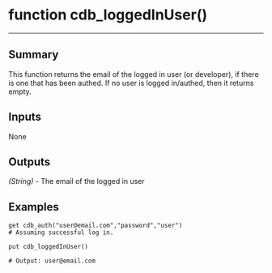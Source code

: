 # function cdb_loggedInUser()
---
## Summary
This function returns the email of the logged in user (or developer), if there is one that has been authed. If no user is logged in/authed, then it returns empty.

## Inputs
None

## Outputs
*(String)* - The email of the logged in user

## Examples
```livecodeserver
get cdb_auth("user@email.com","password","user")
# Assuming successful log in.

put cdb_loggedInUser()

# Output: user@email.com
```